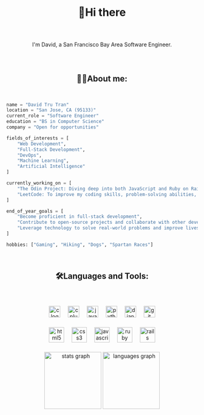 <h1 align="center">👋Hi there</h1>

<br clear="both">

###

<p align="center">I'm David, a San Francisco Bay Area Software Engineer.</p>

###

<br clear="both">

<h2 align="center">👨‍💻About me:</h2>

<br clear="both">

```python
name = "David Tru Tran"
location = "San Jose, CA (95133)"
current_role = "Software Engineer"
education = "BS in Computer Science"
company = "Open for opportunities"

fields_of_interests = [
    "Web Development",
    "Full-Stack Development",
    "DevOps",
    "Machine Learning",
    "Artificial Intelligence"
]

currently_working_on = [
    "The Odin Project: Diving deep into both JavaScript and Ruby on Rails paths to strengthen my skills",
    "LeetCode: To improve my coding skills, problem-solving abilities, and knowledge of algorithms and data structures"
]

end_of_year_goals = [
    "Become proficient in full-stack development",
    "Contribute to open-source projects and collaborate with other developers",
    "Leverage technology to solve real-world problems and improve lives"
]

hobbies: ["Gaming", "Hiking", "Dogs", "Spartan Races"]
```

<br clear="both">

<h2 align="center">🛠Languages and Tools:</h2>

<br clear="both">

###

<div align="center">
  <img src="https://cdn.jsdelivr.net/gh/devicons/devicon/icons/c/c-original.svg" height="30" alt="c logo"  />
  <img width="12" />
  <img src="https://cdn.jsdelivr.net/gh/devicons/devicon/icons/cplusplus/cplusplus-original.svg" height="30" alt="cplusplus logo"  />
  <img width="12" />
  <img src="https://cdn.jsdelivr.net/gh/devicons/devicon/icons/java/java-original.svg" height="30" alt="java logo"  />
  <img width="12" />
  <img src="https://cdn.jsdelivr.net/gh/devicons/devicon/icons/python/python-original.svg" height="30" alt="python logo"  />
  <img width="12" />
  <img src="https://cdn.jsdelivr.net/gh/devicons/devicon/icons/django/django-plain.svg" height="30" alt="django logo"  />
  <img width="12" />
  <img src="https://cdn.jsdelivr.net/gh/devicons/devicon/icons/git/git-original.svg" height="30" alt="git logo"  />
</div>

###

<div align="center">
  <img src="https://cdn.jsdelivr.net/gh/devicons/devicon/icons/html5/html5-original.svg" height="40" alt="html5 logo"  />
  <img width="12" />
  <img src="https://cdn.jsdelivr.net/gh/devicons/devicon/icons/css3/css3-original.svg" height="40" alt="css3 logo"  />
  <img width="12" />
  <img src="https://cdn.jsdelivr.net/gh/devicons/devicon/icons/javascript/javascript-original.svg" height="40" alt="javascript logo"  />
  <img width="12" />
  <img src="https://cdn.jsdelivr.net/gh/devicons/devicon/icons/ruby/ruby-original.svg" height="40" alt="ruby logo"  />
  <img width="12" />
  <img src="https://cdn.jsdelivr.net/gh/devicons/devicon/icons/rails/rails-original-wordmark.svg" height="40" alt="rails logo"  />
</div>

###

<div align="center">
  <img src="https://github-readme-stats.vercel.app/api?username=davetru&hide_title=false&hide_rank=false&show_icons=true&include_all_commits=true&count_private=true&disable_animations=false&theme=dark&locale=en&hide_border=false" height="150" alt="stats graph"  />
  <img src="https://github-readme-stats.vercel.app/api/top-langs?username=davetru&locale=en&hide_title=false&layout=compact&card_width=320&langs_count=5&theme=dark&hide_border=false" height="150" alt="languages graph"  />
</div>

